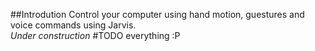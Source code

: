 ##Introdution
Control your computer using hand motion, guestures and voice commands using Jarvis.  
_Under construction_
#TODO
everything :P
